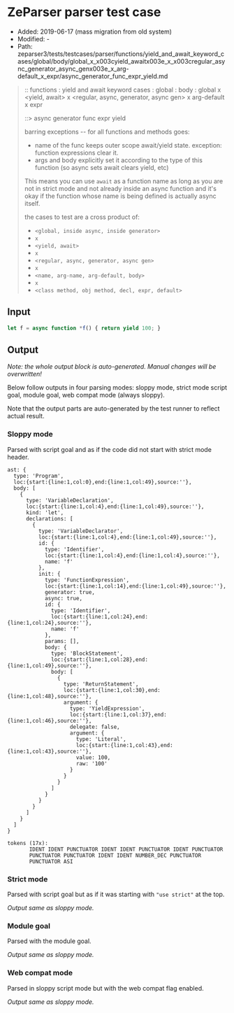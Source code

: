 # ZeParser parser test case

- Added: 2019-06-17 (mass migration from old system)
- Modified: -
- Path: zeparser3/tests/testcases/parser/functions/yield_and_await_keyword_cases/global/body/global_x_x003cyield_awaitx003e_x_x003cregular_async_generator_async_genx003e_x_arg-default_x_expr/async_generator_func_expr_yield.md

> :: functions : yield and await keyword cases : global : body : global x <yield, await> x <regular, async, generator, async gen> x arg-default x expr
>
> ::> async generator func expr yield
>
> barring exceptions -- for all functions and methods goes:
>
> - name of the func keeps outer scope await/yield state. exception: function expressions clear it.
> - args and body explicitly set it according to the type of this function (so async sets await clears yield, etc)
>
> This means you can use `await` as a function name as long as you are not in strict mode and not already inside an async function and it's okay if the function whose name is being defined is actually async itself.
>
> the cases to test are a cross product of:
>
> - `<global, inside async, inside generator>` 
> - `x` 
> - `<yield, await>`
> - `x` 
> - `<regular, async, generator, async gen>`
> - `x` 
> - `<name, arg-name, arg-default, body>`
> - `x`
> - `<class method, obj method, decl, expr, default>`

## Input

`````js
let f = async function *f() { return yield 100; }
`````

## Output

_Note: the whole output block is auto-generated. Manual changes will be overwritten!_

Below follow outputs in four parsing modes: sloppy mode, strict mode script goal, module goal, web compat mode (always sloppy).

Note that the output parts are auto-generated by the test runner to reflect actual result.

### Sloppy mode

Parsed with script goal and as if the code did not start with strict mode header.

`````
ast: {
  type: 'Program',
  loc:{start:{line:1,col:0},end:{line:1,col:49},source:''},
  body: [
    {
      type: 'VariableDeclaration',
      loc:{start:{line:1,col:4},end:{line:1,col:49},source:''},
      kind: 'let',
      declarations: [
        {
          type: 'VariableDeclarator',
          loc:{start:{line:1,col:4},end:{line:1,col:49},source:''},
          id: {
            type: 'Identifier',
            loc:{start:{line:1,col:4},end:{line:1,col:4},source:''},
            name: 'f'
          },
          init: {
            type: 'FunctionExpression',
            loc:{start:{line:1,col:14},end:{line:1,col:49},source:''},
            generator: true,
            async: true,
            id: {
              type: 'Identifier',
              loc:{start:{line:1,col:24},end:{line:1,col:24},source:''},
              name: 'f'
            },
            params: [],
            body: {
              type: 'BlockStatement',
              loc:{start:{line:1,col:28},end:{line:1,col:49},source:''},
              body: [
                {
                  type: 'ReturnStatement',
                  loc:{start:{line:1,col:30},end:{line:1,col:48},source:''},
                  argument: {
                    type: 'YieldExpression',
                    loc:{start:{line:1,col:37},end:{line:1,col:46},source:''},
                    delegate: false,
                    argument: {
                      type: 'Literal',
                      loc:{start:{line:1,col:43},end:{line:1,col:43},source:''},
                      value: 100,
                      raw: '100'
                    }
                  }
                }
              ]
            }
          }
        }
      ]
    }
  ]
}

tokens (17x):
       IDENT IDENT PUNCTUATOR IDENT IDENT PUNCTUATOR IDENT PUNCTUATOR
       PUNCTUATOR PUNCTUATOR IDENT IDENT NUMBER_DEC PUNCTUATOR
       PUNCTUATOR ASI
`````

### Strict mode

Parsed with script goal but as if it was starting with `"use strict"` at the top.

_Output same as sloppy mode._

### Module goal

Parsed with the module goal.

_Output same as sloppy mode._

### Web compat mode

Parsed in sloppy script mode but with the web compat flag enabled.

_Output same as sloppy mode._
